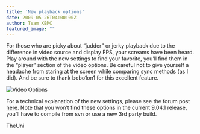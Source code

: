 ```yaml
---
title: 'New playback options'
date: 2009-05-26T04:00:00Z
author: Team XBMC
featured_image: ""
---
```

For those who are picky about “judder” or jerky playback due to the difference in video source and display FPS, your screams have been heard. Play around with the new settings to find your favorite, you’ll find them in the “player” section of the video options. Be careful not to give yourself a headache from staring at the screen while comparing sync methods (as I did). And be sure to thank bobo1on1 for this excellent feature.

 ![Video Options](/sites/default/files/uploads/smoothvideo.png)

 For a technical explanation of the new settings, please see the forum post [here](https://forum.kodi.tv/showthread.php?pid=336538%23pid336538). Note that you won’t find these options in the current 9.04.1 release, you’ll have to compile from svn or use a new 3rd party build.

 TheUni

 
